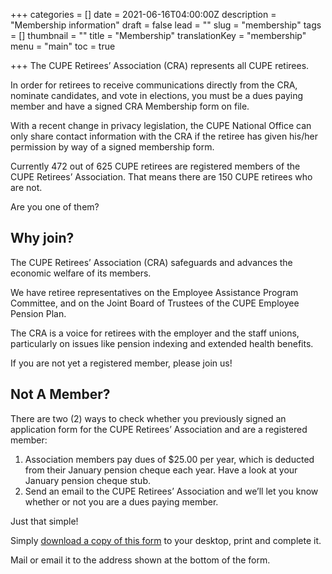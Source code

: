 +++
categories = []
date = 2021-06-16T04:00:00Z
description = "Membership information"
draft = false
lead = ""
slug = "membership"
tags = []
thumbnail = ""
title = "Membership"
translationKey = "membership"
menu = "main"
toc = true

+++
The CUPE Retirees’ Association (CRA) represents all CUPE retirees.

In order for retirees to receive communications directly from the CRA, nominate candidates, and vote in elections, you must be a dues paying member and have a signed CRA Membership form on file.

With a recent change in privacy legislation, the CUPE National Office can only share contact information with the CRA if the retiree has given his/her permission by way of a signed membership form.  

Currently 472 out of 625 CUPE retirees are registered members of the CUPE Retirees’ Association.  That means there are 150 CUPE retirees who are not.

Are you one of them?


## Why join?


The CUPE Retirees’ Association (CRA) safeguards and advances the economic welfare of its members.

We have retiree representatives on the Employee Assistance Program Committee, and on the Joint Board of Trustees of the CUPE Employee Pension Plan.

The CRA is a voice for retirees with the employer and the staff unions, particularly on issues like pension indexing and extended health benefits.

If you are not yet a registered member, please join us!

## Not A Member?
 
There are two (2) ways to check whether you previously signed an application form for the CUPE Retirees’ Association and are a registered member:

1. Association members pay dues of $25.00 per year, which is deducted from their January pension cheque each year.  Have a look at your January pension cheque stub.
1. Send an email to the CUPE Retirees’ Association and we’ll let you know whether or not you are a dues paying member.

Just that simple!


Simply [download a copy of this form](/img/member-form-2019.pdf) to your desktop, print and complete it.

Mail or email it to the address shown at the bottom of the form.
